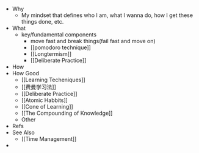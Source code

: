- Why
	- My mindset that defines who I am, what I wanna do, how I get these things done, etc.
- What
	- key/fundamental components
		- move fast and break things(fail fast and move on)
		- [[pomodoro technique]]
		- [[Longtermism]]
		- [[Deliberate Practice]]
- How
- How Good
	- [[Learning Techeniques]]
	- [[费曼学习法]]
	- [[Deliberate Practice]]
	- [[Atomic Habbits]]
	- [[Cone of Learning]]
	- [[The Compounding of Knowledge]]
	- Other
- Refs
- See Also
	- [[Time Management]]
-